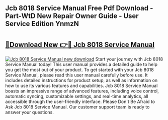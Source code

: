 ## Jcb 8018 Service Manual Free Pdf Download - Part-WtD New Repair Owner Guide - User Service Edition YnmzN

# <h2><a href="http://cf11022.oget.top/?id=Jcb+8018+Service+Manual">🔗Download New 👉🔴 Jcb 8018 Service Manual</a></h2>

[![Jcb 8018 Service Manual new download](https://i.imgur.com/5g1atiW.png)](http://cf11022.oget.top/?id=Jcb+8018+Service+Manual)
Start your journey with Jcb 8018 Service Manual today! This user manual provides a detailed guide to help you get the most out of your product. To get started with your Jcb 8018 Service Manual, please read this user manual carefully before use. It includes detailed instructions for product setup, as well as information on how to use its various features and capabilities. Jcb 8018 Service Manual boasts an impressive range of advanced features, including voice control, automatic syncing, customizable settings, and real-time analytics, all accessible through the user-friendly interface. Please Don't Be Afraid to Ask Jcb 8018 Service Manual. Our customer support team is ready to answer your questions.

